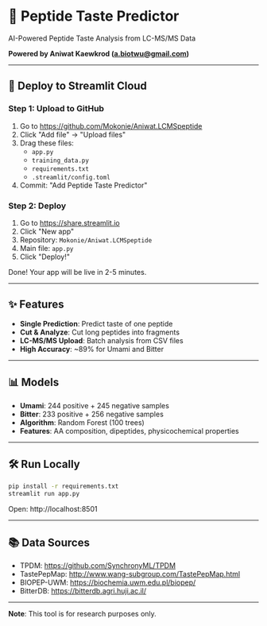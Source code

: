 # 🧬 Peptide Taste Predictor

AI-Powered Peptide Taste Analysis from LC-MS/MS Data

**Powered by Aniwat Kaewkrod (a.biotwu@gmail.com)**

---

## 🚀 Deploy to Streamlit Cloud

### Step 1: Upload to GitHub

1. Go to https://github.com/Mokonie/Aniwat.LCMSpeptide
2. Click "Add file" → "Upload files"
3. Drag these files:
   - `app.py`
   - `training_data.py`
   - `requirements.txt`
   - `.streamlit/config.toml`
4. Commit: "Add Peptide Taste Predictor"

### Step 2: Deploy

1. Go to https://share.streamlit.io
2. Click "New app"
3. Repository: `Mokonie/Aniwat.LCMSpeptide`
4. Main file: `app.py`
5. Click "Deploy!"

Done! Your app will be live in 2-5 minutes.

---

## ✨ Features

- **Single Prediction**: Predict taste of one peptide
- **Cut & Analyze**: Cut long peptides into fragments
- **LC-MS/MS Upload**: Batch analysis from CSV files
- **High Accuracy**: ~89% for Umami and Bitter

---

## 📊 Models

- **Umami**: 244 positive + 245 negative samples
- **Bitter**: 233 positive + 256 negative samples
- **Algorithm**: Random Forest (100 trees)
- **Features**: AA composition, dipeptides, physicochemical properties

---

## 🛠️ Run Locally

```bash
pip install -r requirements.txt
streamlit run app.py
```

Open: http://localhost:8501

---

## 📚 Data Sources

- TPDM: https://github.com/SynchronyML/TPDM
- TastePepMap: http://www.wang-subgroup.com/TastePepMap.html
- BIOPEP-UWM: https://biochemia.uwm.edu.pl/biopep/
- BitterDB: https://bitterdb.agri.huji.ac.il/

---

**Note**: This tool is for research purposes only.
